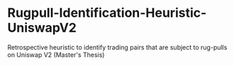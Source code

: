 # Rugpull-Identification-Heuristic-UniswapV2
Retrospective heuristic to identify trading pairs that are subject to rug-pulls on Uniswap V2 (Master's Thesis)
